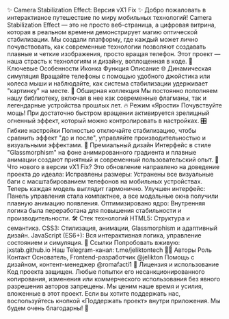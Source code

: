 ✨ Camera Stabilization Effect: Версия vX1 Fix ✨
Добро пожаловать в интерактивное путешествие по миру мобильных технологий!
Camera Stabilization Effect — это не просто веб-страница, а цифровая витрина, которая в реальном времени демонстрирует магию оптической стабилизации. Мы создали платформу, где каждый может лично почувствовать, как современные технологии позволяют создавать плавные и четкие изображения, просто вращая телефон.
Этот проект — наша страсть к технологиям и дизайну, воплощенная в коде.
🚀 Ключевые Особенности
Иконка	Функция	Описание
🌐	Динамическая симуляция	Вращайте телефоны с помощью удобного джойстика или колеса мыши и наблюдайте, как система стабилизации удерживает "картинку" на месте.
📱	Обширная коллекция	Мы постоянно пополняем нашу библиотеку, включая в нее как современные флагманы, так и легендарные устройства прошлых лет.
🔥	Режим «Ярости»	Почувствуйте мощь! При достаточно быстром вращении активируется зрелищный огненный эффект, который можно контролировать в настройках.
🎛️	Гибкие настройки	Полностью отключайте стабилизацию, чтобы сравнить эффект "до и после", управляйте производительностью и визуальными эффектами.
💎	Премиальный дизайн	Интерфейс в стиле "Glassmorphism" на фоне анимированного градиента и плавные анимации создают приятный и современный пользовательский опыт.
🐞 Что нового в версии vX1 Fix?
Это обновление направлено на доведение проекта до идеала:
Исправлены размеры: Устранены все визуальные баги с масштабированием телефонов на мобильных устройствах. Теперь каждая модель выглядит гармонично.
Улучшен интерфейс: Панель управления стала компактнее, а все модальные окна получили плавную анимацию появления.
Оптимизировано ядро: Внутренняя логика была переработана для повышения стабильности и производительности.
🛠️ Стек технологий
HTML5: Структура и семантика.
CSS3: Стилизация, анимации, Glassmorphism и адаптивный дизайн.
JavaScript (ES6+): Вся интерактивная логика, управление состоянием и симуляция.
🔗 Ссылки
Попробовать вживую: jxstab.github.io
Наш Telegram-канал: t.me/jeliktontech
🧑‍💻 Авторы
Роль	Контакт
Основатель, Frontend-разработчик	@jelikton
Помощь с дизайном, контент-менеджер	@romafacti1
📜 Лицензия и использование
Код проекта защищен. Любые попытки его несанкционированного копирования, изменения или коммерческого использования без явного разрешения авторов запрещены. Мы ценим наше время и усилия, вложенные в этот проект.
Если вы хотите поддержать нас, воспользуйтесь кнопкой «Поддержать проект» внутри приложения. Мы будем очень благодарны! 🙏
